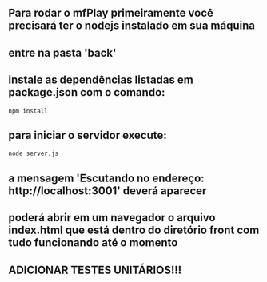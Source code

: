 ## Para rodar o mfPlay primeiramente você precisará ter o nodejs instalado em sua máquina
## entre na pasta 'back'
## instale as dependências listadas em package.json com o comando:
`npm install`
## para iniciar o servidor execute:
`node server.js`
## a mensagem 'Escutando no endereço: http://localhost:3001' deverá aparecer
## poderá abrir em um navegador o arquivo index.html que está dentro do diretório front com tudo funcionando até o momento

## ADICIONAR TESTES UNITÁRIOS!!!